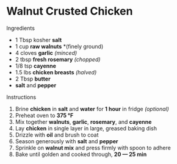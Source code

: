 # Walnut Crusted Chicken

Ingredients

* 1 Tbsp kosher **salt**
* 1 cup **raw walnuts** *(finely ground)
* 4 cloves **garlic** *(minced)*
* 2 tbsp **fresh rosemary** *(chopped)*
* 1/8 tsp **cayenne**
* 1.5 lbs **chicken breasts** *(halved)*
* 2 Tbsp **butter**
* **salt** and **pepper**

Instructions

1. Brine **chicken** in **salt** and **water** for **1 hour** in fridge *(optional)*
1. Preheat oven to **375 °F**
1. Mix together **walnuts**, **garlic**, **rosemary**, and **cayenne**
1. Lay **chicken** in single layer in large, greased baking dish
1. Drizzle with **oil** and brush to coat
1. Season generously with **salt** and **pepper**
1. Sprinkle on **walnut mix** and press firmly with spoon to adhere
1. Bake until golden and cooked through, **20 — 25 min**
